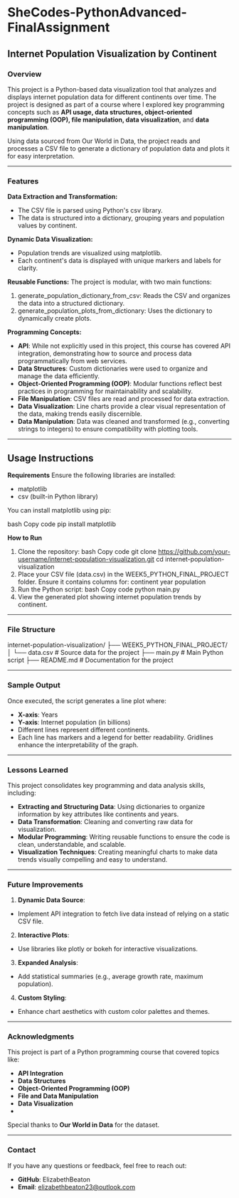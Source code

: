 # SheCodes-PythonAdvanced-FinalAssignment


## Internet Population Visualization by Continent
### Overview
This project is a Python-based data visualization tool that analyzes and displays internet population data for different continents over time. The project is designed as part of a course where I explored key programming concepts such as **API usage, data structures, object-oriented programming (OOP), file manipulation, data visualization**, and **data manipulation**.

Using data sourced from Our World in Data, the project reads and processes a CSV file to generate a dictionary of population data and plots it for easy interpretation.

---

### Features
**Data Extraction and Transformation:**

* The CSV file is parsed using Python's csv library.
* The data is structured into a dictionary, grouping years and population values by continent.

**Dynamic Data Visualization:**
* Population trends are visualized using matplotlib.
* Each continent's data is displayed with unique markers and labels for clarity.
  
**Reusable Functions:**
 The project is modular, with two main functions:
1. generate_population_dictionary_from_csv: Reads the CSV and organizes the data into a structured dictionary.
2. generate_population_plots_from_dictionary: Uses the dictionary to dynamically create plots.
   
**Programming Concepts:**
* **API**: While not explicitly used in this project, this course has covered API integration, demonstrating how to source and process data programmatically from web services.
* **Data Structures**: Custom dictionaries were used to organize and manage the data efficiently.
* **Object-Oriented Programming (OOP)**: Modular functions reflect best practices in programming for maintainability and scalability.
* **File Manipulation**: CSV files are read and processed for data extraction.
* **Data Visualization**: Line charts provide a clear visual representation of the data, making trends easily discernible.
* **Data Manipulation**: Data was cleaned and transformed (e.g., converting strings to integers) to ensure compatibility with plotting tools.

---
  
## Usage Instructions
**Requirements**
Ensure the following libraries are installed:

* matplotlib
* csv (built-in Python library)
  
You can install matplotlib using pip:

bash
Copy code
pip install matplotlib

**How to Run**
1. Clone the repository:
bash
Copy code
git clone https://github.com/your-username/internet-population-visualization.git
cd internet-population-visualization
2. Place your CSV file (data.csv) in the WEEK5_PYTHON_FINAL_PROJECT folder. Ensure it contains columns for:
continent
year
population
3. Run the Python script:
bash
Copy code
python main.py
4. View the generated plot showing internet population trends by continent.

---
   
### File Structure
internet-population-visualization/
├── WEEK5_PYTHON_FINAL_PROJECT/
│   └── data.csv          # Source data for the project
├── main.py               # Main Python script
├── README.md             # Documentation for the project

---

### Sample Output
Once executed, the script generates a line plot where:

* **X-axis**: Years
* **Y-axis**: Internet population (in billions)
* Different lines represent different continents.
* Each line has markers and a legend for better readability. Gridlines enhance the interpretability of the graph.

---

### Lessons Learned
This project consolidates key programming and data analysis skills, including:

* **Extracting and Structuring Data**: Using dictionaries to organize information by key attributes like continents and years.
* **Data Transformation**: Cleaning and converting raw data for visualization.
* **Modular Programming**: Writing reusable functions to ensure the code is clean, understandable, and scalable.
* **Visualization Techniques**: Creating meaningful charts to make data trends visually compelling and easy to understand.

---
  
### Future Improvements
1. **Dynamic Data Source**:
* Implement API integration to fetch live data instead of relying on a static CSV file.
2. **Interactive Plots**:
* Use libraries like plotly or bokeh for interactive visualizations.
3. **Expanded Analysis**:
* Add statistical summaries (e.g., average growth rate, maximum population).
4. **Custom Styling**:
* Enhance chart aesthetics with custom color palettes and themes.

---
  
### Acknowledgments
This project is part of a Python programming course that covered topics like:

* **API Integration**
* **Data Structures**
* **Object-Oriented Programming (OOP)**
* **File and Data Manipulation**
* **Data Visualization**
* 
Special thanks to **Our World in Data** for the dataset.

---

### Contact
If you have any questions or feedback, feel free to reach out:
* **GitHub**: ElizabethBeaton
* **Email**: elizabethbeaton23@outlook.com
